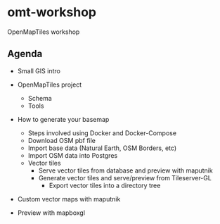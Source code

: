 # omt-workshop
OpenMapTiles workshop

## Agenda

* Small GIS intro
* OpenMapTiles project
  * Schema
  * Tools
* How to generate your basemap
  * Steps involved using Docker and Docker-Compose
  * Download OSM pbf file  
  * Import base data (Natural Earth, OSM Borders, etc)
  * Import OSM data into Postgres
  * Vector tiles
    * Serve vector tiles from database and preview with maputnik
    * Generate vector tiles and serve/preview from Tileserver-GL
        * Export vector tiles into a directory tree

* Custom vector maps with maputnik
* Preview with mapboxgl


  